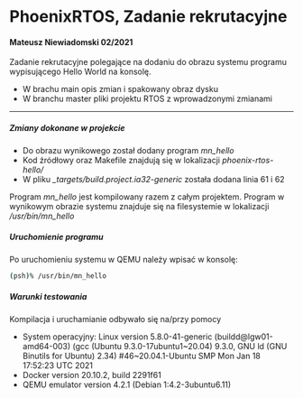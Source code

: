 # PhoenixRTOS, Zadanie rekrutacyjne
#### Mateusz Niewiadomski 02/2021
Zadanie rekrutacyjne polegające na dodaniu do obrazu systemu programu wypisującego Hello World na konsolę.
- W brachu main opis zmian i spakowany obraz dysku
- W branchu master pliki projektu RTOS z wprowadzonymi zmianami

------------


##### Zmiany dokonane w projekcie

- Do obrazu wynikowego został dodany program *mn_hello* 
- Kod źródłowy oraz Makefile znajdują się w lokalizacji *phoenix-rtos-hello/*
- W pliku *_targets/build.project.ia32-generic* została dodana linia 61 i 62

Program *mn_hello* jest kompilowany razem z całym projektem. Program w wynikowym obrazie systemu znajduje się na filesystemie w lokalizacji */usr/bin/mn_hello*

##### Uruchomienie programu
Po uruchomieniu systemu w QEMU należy wpisać w konsolę:
```bash
(psh)% /usr/bin/mn_hello
```
##### Warunki testowania
Kompilacja i uruchamianie odbywało się na/przy pomocy
- System operacyjny: Linux version 5.8.0-41-generic (buildd@lgw01-amd64-003) (gcc (Ubuntu 9.3.0-17ubuntu1~20.04) 9.3.0, GNU ld (GNU Binutils for Ubuntu) 2.34) #46~20.04.1-Ubuntu SMP Mon Jan 18 17:52:23 UTC 2021
- Docker version 20.10.2, build 2291f61
- QEMU emulator version 4.2.1 (Debian 1:4.2-3ubuntu6.11)


